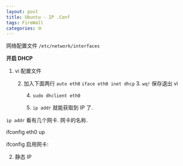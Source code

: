 ```yaml
---
layout: post
title: Ubuntu - IP .Conf
tags: FireWall
categories: 🌐
---
```


网络配置文件
`/etc/network/interfaces`


**开启 DHCP**
1. vi 配置文件

	2. 加入下面两行
		`auto eth0`
		`iface eth0 inet dhcp`
		3. `wq!` 保存退出 vi

		4. `sudo dhclient eth0`

		5. `ip addr` 就能获取到 IP 了.




`ip addr`
看有几个网卡. 网卡的名称.

ifconfig eth0 up


ifconfig 
启用网卡:







2. 静态 IP


